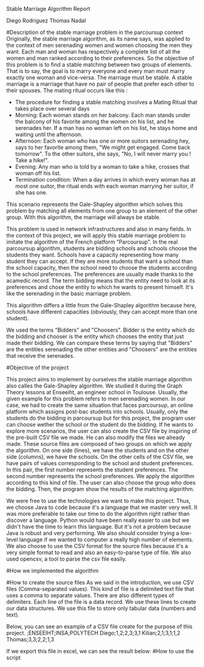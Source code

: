 Stable Marriage Algorithm Report

Diego Rodriguez
Thomas Nadal


#Description of the stable marriage problem in the parcoursup context
Originally, the stable marriage algorithm, as its name says, was applied to the context of men serenading
women and women choosing the men they want.
Each man and woman has respectively a complete list of all the women and man ranked according to their preferences.
So the objective of this problem is to find a stable matching between two groups of elements. That is to say,
the goal is to marry everyone and every man must marry exactly one woman and vice-versa.
The marriage must be stable. A stable marriage is a marriage that have no pair of people that prefer each other
to their spouses.
The mating ritual occurs like this :
- The procedure for finding a stable matching involves a Mating Ritual that takes place over several days
- Morning: Each woman stands on her balcony. Each man stands under the balcony of his favorite among the women
  on his list, and he serenades her. If a man has no woman left on his list, he stays home and waiting until the afternoon.
- Afternoon: Each woman who has one or more suitors serenading hey, says to her favorite among them, "We might get engaged. Come back
  tomorrow". To the other suitors, she says, "No, I will never marry you ! Take a hike!".
- Evening: Any man who is told by a woman to take a hike, crosses that woman off his list.
- Termination condition: When a day arrives in which every woman has at most one suitor, the ritual ends with
  each woman marrying her suitor, if she has one.

This scenario represents the Gale-Shapley algorithm which solves this problem by matching all elements from one group to an element
of the other group. With this algorithm, the marriage will always be stable.

This problem is used in network infrastructures and also in many fields.
In the context of this project, we will apply this stable marriage problem to imitate the algorithm
of the French platform "Parcoursup".
In the real parcoursup algorithm, students are bidding schools and schools choose the students they want.
Schools have a capacity representing how many student they can accept. If they are more students that
want a school than the school capacity, then the school need to choose the students according to
the school preferences.
The preferences are usually made thanks to the acamedic record.
The term bidding means that the entity need to look at its preferences and chose the entity
to which he wants to present himself. It's like the serenading in the basic marriage problem.

This algorithm differs a little from the Gale-Shapley algorithm because here, schools have different
capacities (obviously, they can accept more than one student).

We used the terms "Bidders" and "Choosers". Bidder is the entity which do the bidding and chooser is the entity which
chooses the entity that just made their bidding.
We can compare these terms by saying that "Bidders" are the entities serenading the other entities and "Choosers" are the entities
that receive the serenades.

#Objective of the project

This project aims to implement by ourselves the stable marriage algorithm also calles the
Gale-Shapley algorithm. We studied it during the Graph Theory lessons at Enseeiht, an engineer school
in Toulouse. Usually, the given example for this problem refers to men serenading women. In our case,
we had to create the same situation that faces parcoursup, an online platform which assigns post-bac
students into schools.
Usually, only the students do the bidding in parcoursup but for this project, the program user can
choose wether the school or the student do the bidding.
If he wants to explore more scenarios, the user can also create the CSV file by inspiring
of the pre-built CSV file we made. He can also modify the files we already made.
These source files are composed of two groups on which we apply the algorithm. On one side (lines), we have
the students and on the other side (columns), we have the schools.
On the other cells of the CSV file, we have pairs of values corresponding to the school and student
preferences. In this pair, the first number represents the student preferences. The second number
represents the school preferences.
We apply the algorithm according to this kind of file.
The user can also choose the group who does the bidding.
Then, the program show the results of the matching algorithm.

We were free to use the technologies we want to make this project. Thus, we choose Java to code because
it's a language that we master very well. It was more preferable to take our time to do the algorithm right
rather than discover a language. Python would have been really easier to use but we didn't have the time
to learn this language. But it's not a problem because Java is robust and very performing. We also should
consider trying a low-level language if we wanted to computer a really high number of elements.
We also choose to use the CSV format for the source files because it's a very
simple format to read and also an easy-to-parse type of file.
We also used opencsv, a tool to parse the csv file easily.

#How we implemented the algorithm

#How to create the source files
As we said in the introduction, we use CSV files (Comma-separated values). This kind of file is a delimited text file that uses a comma to separate values.
There are also different types of delimiters. Each line of the file is a data record. We use these lines to create our data structures.
We use this file to store only tabular data (numbers and text).

Below, you can see an example of a CSV file create for the purpose of this project.
;ENSEEIHT;INSA;POLYTECH
Diego;1,2;2,3;3,1
Kilian;2,1;3,1;1,2
Thomas;3,3;2,2;1,3

If we export this file in excel, we can see the result below:
#How to use the script